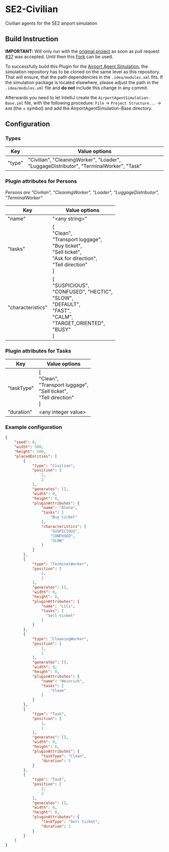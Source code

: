 # SE2-Civilian
Civilian agents for the SE2 airport simulation  

## Build Instruction  

**IMPORTANT:** Will only run with the [original project](https://github.com/Vincent200355/AirportAgentSimulation-Base) as soon as pull request [#37](https://github.com/Vincent200355/AirportAgentSimulation-Base/pull/37) was accepted. Until then this [Fork](https://github.com/Ciolv/AirportAgentSimulation-Base) can be used.

To successfully build this Plugin for the [Airport Agent Simulation](https://github.com/Vincent200355/AirportAgentSimulation-Base), the simulation repository has to be cloned on the same level as this repository. That will ensure, that the path dependencies in the `.idea/modules.xml` fits. If the simulation package is located elsewhere, please adjust the path in the `.idea/modules.xml` file and **do not** include this change in any commit.  

Afterwards you need to let IntelliJ create the `AirportAgentSimulation-Base.iml` file, with the following procedure:
`File` &rarr; `Project Structure...` &rarr; `Add` (the + symbol) and add the AirportAgentSimulation-Base directory.

## Configuration  
### Types
| Key    | Value options                                                                          |
|--------|----------------------------------------------------------------------------------------|
| "type" | "Civilian", "CleaningWorker", "Loader", "LuggageDistributor", "TerminalWorker", "Task" |

### Plugin attributes for Persons

*Persons are  "Civilian", "CleaningWorker", "Loader", "LuggageDistributor", "TerminalWorker"*

| Key               | Value options                                                                                                                                     |
|-------------------|---------------------------------------------------------------------------------------------------------------------------------------------------|
| "name"            | "\<any string\>"                                                                                                                                  |
| "tasks"           | \[ <br/>"Clean", <br/>"Transport luggage", <br/>"Buy ticket", <br/>"Sell ticket", <br/>"Ask for direction", <br/>"Tell direction" <br/>\]         |
| "characteristics" | \[ <br/> "SUSPICIOUS", <br/>"CONFUSED", "HECTIC",<br/> "SLOW",<br/>"DEFAULT", <br/>"FAST",<br/>"CALM",<br/>"TARGET_ORIENTED",<br/> "BUSY" <br/>\] |


### Plugin attributes for Tasks

| Key               | Value options         |
|-------------------|-----------------------|
| "taskType"            | \[ <br/>"Clean", <br/>"Transport luggage", <br/>"Sell ticket",  <br/>"Tell direction" <br/>\]|
| "duration"           | \<any integer value\> |


### Example configuration  
````json
{
    "seed": 0,
    "width": 500,
    "height": 500,
    "placedEntities": [
        {
            "type": "Civilian",
            "position": [
                2,
                2
            ],
            "generates": [],
            "width": 0,
            "height": 0,
            "pluginAttributes": {
                "name": "Alena",
                "tasks": [
                    "Buy ticket"
                ],
                "characteristics": [
                    "SUSPICIOUS",
                    "CONFUSED",
                    "SLOW"
                ]
            }
        },
        {
            "type": "TerminalWorker",
            "position": [
                2,
                2
            ],
            "generates": [],
            "width": 0,
            "height": 0,
            "pluginAttributes": {
                "name": "Lili",
                "tasks": [
                  "Sell ticket"
                ]
            }
        },
        {
            "type": "CleaningWorker",
            "position": [
                1,
                1
            ],
            "generates": [],
            "width": 0,
            "height": 0,
            "pluginAttributes": {
                "name": "Heinrich",
                "tasks": [
                    "Clean"
                ]
            }
        },
        {
            "type": "Task",
            "position": [
                1,
                1
            ],
            "generates": [],
            "width": 0,
            "height": 0,
            "pluginAttributes": {
                "taskType": "Clean",
                "duration": 5
            }
        },
        {
            "type": "Task",
            "position": [
                2,
                2
            ],
            "generates": [],
            "width": 0,
            "height": 0,
            "pluginAttributes": {
                "taskType": "Sell ticket",
                "duration": 2
            }
        }
    ]
}
````
